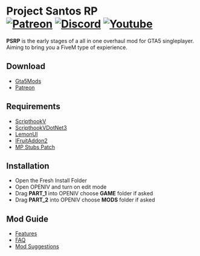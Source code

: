 # Project Santos RP<br>[![Patreon][patreon-img]][patreon-url] [![Discord][discord-img]][discord-url] [![Youtube][youtube-img]][youtube-url]
**PSRP** is the early stages of a all in one overhaul mod for GTA5 singleplayer.\
Aiming to bring you a FiveM type of expierience.

## Download
* [Gta5Mods](https://www.gta5-mods.com/scripts/project-santos)
* [Patreon](https://www.patreon.com/c/jmcmods/membership)

## Requirements
* [ScripthookV](http://www.dev-c.com/gtav/scripthookv/)
* [ScripthookVDotNet3](https://github.com/scripthookvdotnet/scripthookvdotnet-nightly/releases/tag/v3.7.0-nightly.20)
* [LemonUI](https://www.gta5-mods.com/tools/lemonui)
* [IFruitAddon2](https://github.com/Bob74/iFruitAddon2/releases/tag/v3.0.1)
* [MP Stubs Patch](https://www.gta5-mods.com/player/mp-stub-clothes-patch)
  
## Installation
* Open the Fresh Install Folder
* Open OPENIV and turn on edit mode
* Drag **PART_1** into OPENIV choose **GAME** folder if asked
* Drag **PART_2** into OPENIV choose **MODS** folder if asked

## Mod Guide
* [Features](https://github.com/JMCMODS/Project-Santos-RP/blob/main/FEATURES)
* [FAQ](http://www.dev-c.com/gtav/scripthookv/)
* [Mod Suggestions](http://www.dev-c.com/gtav/scripthookv/)
  
[patreon-img]: https://img.shields.io/badge/support-patreon-FF424D.svg
[patreon-url]: https://https://www.patreon.com/c/jmcmods/membership
[discord-img]: https://img.shields.io/badge/discord-join-7289DA.svg
[discord-url]: https://discord.gg/V7hHKEZyWm
[youtube-img]: https://img.shields.io/badge/subscribe-youtube-brightred?labelColor=white&color=orangered
[youtube-url]: https://https://www.youtube.com/@JMCMod
